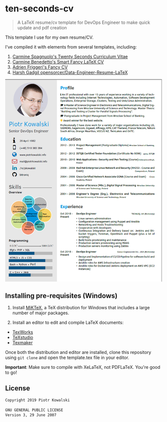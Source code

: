 # ten-seconds-cv
> A LaTeX resume/cv template for DevOps Engineer to make quick update and
> pdf creation

This template I use for my own resume/CV.

I've compiled it with elements from several templates, including:

1. [Carmine Spagnuolo's Twenty Seconds Curriculum Vitae](https://github.com/spagnuolocarmine/TwentySecondsCurriculumVitae-LaTex)
2. [Carmine Benedetto's Smart Fancy LaTeX CV](https://github.com/neoben/smart-fancy-latex-cv)
3. [Adrien Friggeri's Fancy CV](https://www.sharelatex.com/templates/52fb8c1f33621a613683ecad)
4. [Harsh Gadgil opensorcer/Data-Engineer-Resume-LaTeX](https://github.com/opensorceror/Data-Engineer-Resume-LaTeX)

![CV Screenshot](screen.png)

## Installing pre-requisites (Windows)

1. Install [MiKTeX](https://miktex.org/howto/install-miktex), a TeX
   distribution for Windows that includes a large number of major packages.

2. Install an editor to edit and compile LaTeX documents:
  - [TexWorks](http://www.tug.org/texworks/)
  - [TeXstudio](http://www.texstudio.org/)
  - [Texmaker](http://www.xm1math.net/texmaker/)

Once both the distribution and editor are installed, clone this repository
using `git clone` and open the template.tex file in your editor.

**Important**: Make sure to compile with XeLaTeX, not PDFLaTeX.
You're good to go!

## License

```
Copyright 2019 Piotr Kowalski

GNU GENERAL PUBLIC LICENSE
Version 3, 29 June 2007
```

